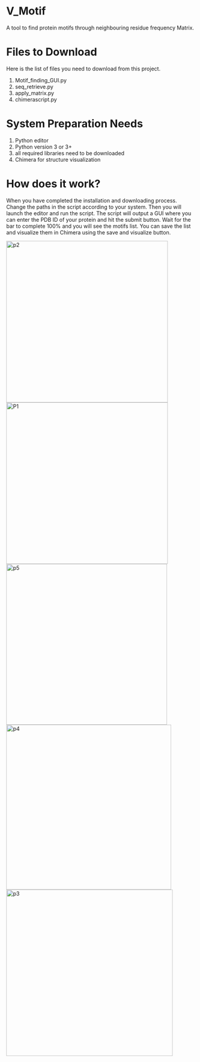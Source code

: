 # V_Motif
A tool to find protein motifs through neighbouring residue frequency Matrix.

# Files to Download
Here is the list of files you need to download from this project.

1) Motif_finding_GUI.py
2) seq_retrieve.py
3) apply_matrix.py
4) chimerascript.py

# System Preparation Needs
1) Python editor
2) Python version 3 or 3+
3) all required libraries need to be downloaded
4) Chimera for structure visualization
# How does it work?
When you have completed the installation and downloading process. Change the paths in the script according to your system. Then you will launch the editor and run the script. The script will output a GUI where you can enter the PDB ID of your protein and hit the submit button. Wait for the bar to complete 100% and you will see the motifs list. You can save the list and visualize them in Chimera using the save and visualize button.

<img width="430" alt="p2" src="https://github.com/Amana-Batool/V_Motif/assets/100277030/3d0d5595-b081-465e-b826-d4a4edd844e1">
<img width="430" alt="P1" src="https://github.com/Amana-Batool/V_Motif/assets/100277030/3458ccb3-a4dc-4caf-9925-f7a8a22040d0">
<img width="428" alt="p5" src="https://github.com/Amana-Batool/V_Motif/assets/100277030/c61377cc-4e58-4883-85a8-dca1a01cb1e5">
<img width="439" alt="p4" src="https://github.com/Amana-Batool/V_Motif/assets/100277030/1f84eb94-6f0d-4a8a-a1f1-e4386a6acb09">
<img width="443" alt="p3" src="https://github.com/Amana-Batool/V_Motif/assets/100277030/91cc0fe7-8633-470a-b2ca-b07082d1e704">
